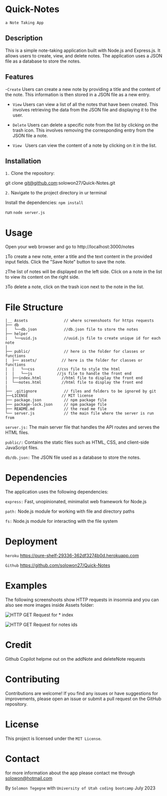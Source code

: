 # Quick-Notes
```a Note Taking App ```
## Description 
This is a simple note-taking application built with Node.js and Express.js. It allows users to create, view, and delete notes. The application uses a JSON file as a database to store the notes.

## Features

-```Create``` Users can create a new note by providing a title and the content of the note. This information is then stored in a JSON file as a new entry.

- ```View``` Users can view a list of all the notes that have been created. This involves retrieving the data from the JSON file and displaying it to the user.

- ```Delete``` Users can delete a specific note from the list by clicking on the trash icon. This involves removing the corresponding entry from the JSON file a note.

- ```View ``` Users can view the content of a note by clicking on it in the list.

## Installation

```1.``` Clone the repository:

git clone git@github.com:solowon27/Quick-Notes.git

```2.``` Navigate to the project directory in ur terminal

Install the dependencies:
```npm install```

run ```node server.js```
# Usage
Open your web browser and go to http://localhost:3000/notes 

```1```To create a new note, enter a title and the text content in the provided input fields. Click the "Save Note" button to save the note.

```2```The list of notes will be displayed on the left side. Click on a note in the list to view its content on the right side.

```3```To delete a note, click on the trash icon next to the note in the list.

# File Structure

```
|__ Assets                // where screenshoots for https requests 
├── db                  
|   └──db.json            //db.json file to store the notes
├── helper                  
|   └──uuid.js            //uuid.js file to create unique id for each note
|
├── public/               // here is the folder for classes or functions
|  ├── assets/           // here is the folder for classes or functions                 
|  |   └──css          //css file to style the html
|  |   └──js           //js file to handle the front end
|  ├──index.html         //html file to display the front end
|  └──notes.html         //html file to display the front end
|
├── .gitignore            // files and folders to be ignored by git
├──LICENSE               // MIT license
├── package.json          // npm package file
├── package-lock.json     // npm package file
├── README.md             // the read me file   
└── server.js             // the main file where the server is run from      
```

```server.js:``` The main server file that handles the API routes and serves the HTML files.

```public/:``` Contains the static files such as HTML, CSS, and client-side JavaScript files.

```db/db.json:``` The JSON file used as a database to store the notes.

# Dependencies
The application uses the following dependencies:

```express:``` Fast, unopinionated, minimalist web framework for Node.js

```path:``` Node.js module for working with file and directory paths

```fs:``` Node.js module for interacting with the file system
# Deployment

```heroku``` https://pure-shelf-29336-362df3274b0d.herokuapp.com

```Github``` https://github.com/solowon27/Quick-Notes

# Examples 

The following screenshoots show HTTP requests in insomnia and you can also see more images inside Assets folder:

![HTTP GET Request for * index](./Assets/get-Index-request.jpg)

![HTTP GET Request for notes ids](./Assets/get-api-notes-IDs.jpg)
# Credit 
Github Copilot helpme out on the addNote and deleteNote requests
# Contributing
Contributions are welcome! If you find any issues or have suggestions for improvements, please open an issue or submit a pull request on the GitHub repository.

# License
This project is licensed under the ```MIT License```.
# Contact 
for more information about the app please contact me through solowon@hotmail.com

By ```Solomon Tegegne``` with ```University of Utah coding bootcamp``` July 2023




